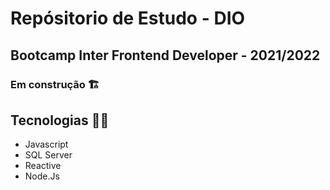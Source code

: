 # Repósitorio de Estudo - DIO

## Bootcamp Inter Frontend Developer - 2021/2022

### Em construção 🏗️

## Tecnologias 👩‍💻

* Javascript 
* SQL Server
* Reactive
* Node.Js
